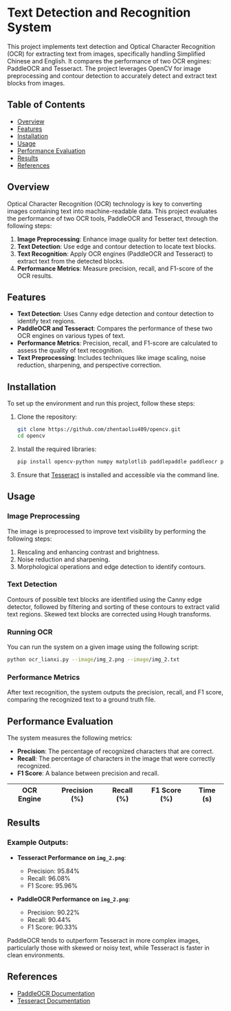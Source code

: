 
# Text Detection and Recognition System

This project implements text detection and Optical Character Recognition (OCR) for extracting text from images, specifically handling Simplified Chinese and English. It compares the performance of two OCR engines: PaddleOCR and Tesseract. The project leverages OpenCV for image preprocessing and contour detection to accurately detect and extract text blocks from images.

## Table of Contents
- [Overview](#overview)
- [Features](#features)
- [Installation](#installation)
- [Usage](#usage)
- [Performance Evaluation](#performance-evaluation)
- [Results](#results)
- [References](#references)

## Overview
Optical Character Recognition (OCR) technology is key to converting images containing text into machine-readable data. This project evaluates the performance of two OCR tools, PaddleOCR and Tesseract, through the following steps:
1. **Image Preprocessing**: Enhance image quality for better text detection.
2. **Text Detection**: Use edge and contour detection to locate text blocks.
3. **Text Recognition**: Apply OCR engines (PaddleOCR and Tesseract) to extract text from the detected blocks.
4. **Performance Metrics**: Measure precision, recall, and F1-score of the OCR results.

## Features
- **Text Detection**: Uses Canny edge detection and contour detection to identify text regions.
- **PaddleOCR and Tesseract**: Compares the performance of these two OCR engines on various types of text.
- **Performance Metrics**: Precision, recall, and F1-score are calculated to assess the quality of text recognition.
- **Text Preprocessing**: Includes techniques like image scaling, noise reduction, sharpening, and perspective correction.

## Installation

To set up the environment and run this project, follow these steps:

1. Clone the repository:
   ```bash
   git clone https://github.com/zhentaoliu409/opencv.git
   cd opencv
   ```

2. Install the required libraries:
   ```bash
   pip install opencv-python numpy matplotlib paddlepaddle paddleocr pytesseract
   ```

3. Ensure that [Tesseract](https://github.com/tesseract-ocr/tesseract) is installed and accessible via the command line.

## Usage

### Image Preprocessing
The image is preprocessed to improve text visibility by performing the following steps:
1. Rescaling and enhancing contrast and brightness.
2. Noise reduction and sharpening.
3. Morphological operations and edge detection to identify contours.

### Text Detection
Contours of possible text blocks are identified using the Canny edge detector, followed by filtering and sorting of these contours to extract valid text regions. Skewed text blocks are corrected using Hough transforms.

### Running OCR
You can run the system on a given image using the following script:

```bash
python ocr_lianxi.py --image/img_2.png --image/img_2.txt
```

### Performance Metrics
After text recognition, the system outputs the precision, recall, and F1 score, comparing the recognized text to a ground truth file.

## Performance Evaluation

The system measures the following metrics:
- **Precision**: The percentage of recognized characters that are correct.
- **Recall**: The percentage of characters in the image that were correctly recognized.
- **F1 Score**: A balance between precision and recall.

| OCR Engine  | Precision (%) | Recall (%) | F1 Score (%) | Time (s) |
|-------------|---------------|------------|--------------|----------|


## Results

### Example Outputs:
- **Tesseract Performance on `img_2.png`**:
  - Precision: 95.84%
  - Recall: 96.08%
  - F1 Score: 95.96%

- **PaddleOCR Performance on `img_2.png`**:
  - Precision: 90.22%
  - Recall: 90.44%
  - F1 Score: 90.33%

PaddleOCR tends to outperform Tesseract in more complex images, particularly those with skewed or noisy text, while Tesseract is faster in clean environments.

## References
- [PaddleOCR Documentation](https://github.com/PaddlePaddle/PaddleOCR)
- [Tesseract Documentation](https://github.com/tesseract-ocr/tesseract)
